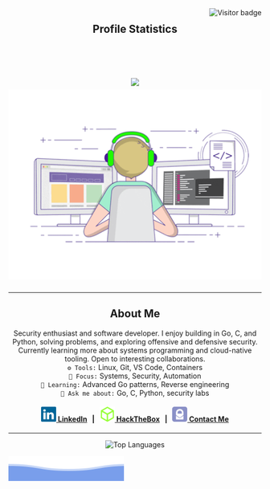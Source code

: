 <img align="right" src="https://visitor-badge.laobi.icu/badge?page_id=aseemchopra25.aseemchopra25" alt="Visitor badge" loading="lazy">
<h2 align="center">Profile Statistics</h2>
<br>
<p align=center>
  <h1 align="center">
  <a href="https://github.com/aseemchopra25">
    <img src="https://readme-typing-svg.herokuapp.com?color=9fef00&size=30&center=true&vCenter=true&width=550&lines=Hi!+I'm+Aseem+Chopra;Welcome+to+my+Github+Profile">
    <img src=https://raw.githubusercontent.com/aseemchopra25/external-files/refs/heads/main/coder.gif" alt="Coder animation" loading="lazy">
  </a>
</h1>
<hr>
<h2 align="center">About Me</h2>
<p align="center">
  Security enthusiast and software developer. I enjoy building in Go, C, and Python,
  solving problems, and exploring offensive and defensive security.
  Currently learning more about systems programming and cloud-native tooling.
  Open to interesting collaborations.
  <br>
  <code>⚙️ Tools:</code> Linux, Git, VS Code, Containers
  <br>
  <code>🎯 Focus:</code> Systems, Security, Automation
  <br>
  <code>🌱 Learning:</code> Advanced Go patterns, Reverse engineering
  <br>
  <code>💬 Ask me about:</code> Go, C, Python, security labs
</p>
<h4 align="center">
  <a href="https://www.linkedin.com/in/aseemchopra/" title="LinkedIn Profile"><img width="30" src="img/linkedin.svg" alt="LinkedIn" loading="lazy"> LinkedIn</a>
  &nbsp;&nbsp;|&nbsp;&nbsp;
  <a href="https://www.hackthebox.eu/profile/23243" title="HackTheBox Profile"><img width="30" src="img/htb.svg" alt="Hack The Box" loading="lazy"> HackTheBox</a>
  &nbsp;&nbsp;|&nbsp;&nbsp;
  <a href="mailto:aseemchopra@protonmail.com" title="Protonmail"><img width="30" src="img/protonmail.svg" alt="Protonmail" loading="lazy"> Contact Me</a>
</h4>
<hr>
<p align="center">
  <img alt="Top Languages" src="https://github-readme-stats.vercel.app/api/top-langs/?username=aseemchopra25&layout=compact&theme=radical&langs_count=8" height="160" loading="lazy">
</p>
<img align="center" src="https://raw.githubusercontent.com/aseemchopra25/external-files/main/bottom_header.svg" alt="Decorative footer banner" loading="lazy">
